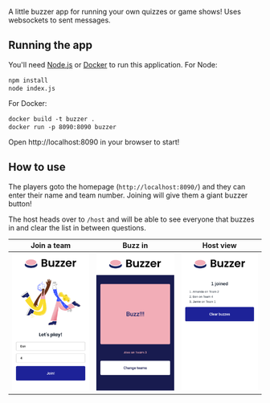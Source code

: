 A little buzzer app for running your own quizzes or game shows! 
Uses websockets to sent messages.

## Running the app

You'll need [Node.js](https://nodejs.org) or [Docker](https://www.docker.com/) to run this
application. For Node:

```
npm install
node index.js
```

For Docker:

```
docker build -t buzzer .
docker run -p 8090:8090 buzzer
```

Open http://localhost:8090 in your browser to start!

## How to use

The players goto the homepage (`http://localhost:8090/`) and they can enter their name and team
number. Joining will give them a giant buzzer button!

The host heads over to `/host` and will be able to see everyone that buzzes in and clear the list
in between questions.

Join a team                | Buzz in                   | Host view                  |
:-------------------------:|:-------------------------:|:-------------------------:|
<img width="250px" src="images\player-join-v3.png" alt="Join a team"/> | <img width="250px" src="images\player-buzzer-v3.png" alt="Buzz in"/> | <img width="250px" src="images\host-v3.png" alt="Host view"/>
